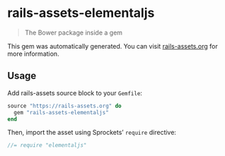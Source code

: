 # rails-assets-elementaljs

> The Bower package inside a gem

This gem was automatically generated. You can visit [rails-assets.org](https://rails-assets.org) for more information.

## Usage

Add rails-assets source block to your `Gemfile`:

```ruby
source "https://rails-assets.org" do
  gem "rails-assets-elementaljs"
end

```

Then, import the asset using Sprockets’ `require` directive:

```js
//= require "elementaljs"
```
